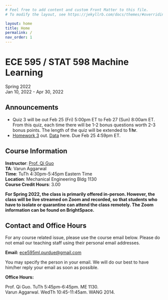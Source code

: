 ```yaml
---
# Feel free to add content and custom Front Matter to this file.
# To modify the layout, see https://jekyllrb.com/docs/themes/#overriding-theme-defaults

layout: home
title: Home
permalink: /
nav_order: 1
---
```

# ECE 595 / STAT 598 Machine Learning
Spring 2022  
Jan 10, 2022 - Apr 30, 2022  

## Announcements
- Quiz 3 will be out Feb 25 (Fri) 5:00pm ET to Feb 27 (Sun) 8:00am ET. From this quiz, each time there will be 1-2 bonus questions worth 2-3 bonus points. The length of the quiz will be extended to **1 hr**.
- [Homework 3](https://drive.google.com/file/d/1uOxqU-nXZsv9T1e4w-zEh1j4N-S6PX86/view?usp=sharing) out. [Data](https://drive.google.com/file/d/1i0TYgpv3nFnB9MV6jpfpPZEbcSLCJbrX/view?usp=sharing) here. Due Feb 25 4:59pm ET. 

## Course Information
**Instructor**: [Prof. Qi Guo](https://qiguo.org)  
**TA**: Varun Aggarwal  
**Time**: TuTh 4:30pm-5:45pm Eastern Time  
**Location**: Mechanical Engineering Bldg 1130  
**Course Credit Hours**: 3.00

**For Spring 2022, the class is primarily offered in-person. However, the class will be live streamed on Zoom and recorded, so that students who have to isolate or quarantine can attend the class remotely. The Zoom information can be found on BrightSpace.**

## Contact and Office Hours
For any course related issue, please use the course email below. Please do not email our teaching staff using their personal email addresses.  

**Email:** [ece595ml.purdue@gmail.com](mailto:ece595ml.purdue@gmail.com)

You may specify the person in your email. We will do our best to have him/her reply your email as soon as possible.

**Office Hours:** 

Prof. Qi Guo. TuTh 5:45pm-6:45pm. ME 1130.  
Varun Aggarwal. WedTh 10:45-11:45am. WANG 2014.


<!-- ## Course Correspondences
There are several ways this course will send out correspondences. Their usages are described below.  
[Main Site:](https://ece595.qiguo.org/) Course information, homework posts, lecture notes/handouts, announcements.   
[BrightSpace:](https://purdue.brightspace.com/d2l/home/460528) Homework solutions, announcements.  
[GradeScope:](https://www.gradescope.com/courses/345155) Homework/quiz/final project submission, grades.  
[Piazza:](https://piazza.com/purdue/spring2022/ece595stat598) This term we will be using Piazza for class discussion. The system is highly catered to getting you help fast and efficiently from classmates, the TA, and myself. Rather than emailing questions to the teaching staff, I encourage you to post your questions on Piazza. Please let me know if you have trouble accessing Piazza.  
[Mailing List:](https://engineering.purdue.edu/ECN/mailman/admin/ece595ml-list) After enrollment, you will automatically be added to the course mailing list. It will send out all course announcements. If you do not receive emails from us, please let us know.  
[Course Calendar:]() Subscribe to the course calendar to get reminders on classes, homework due dates, etc. -->





